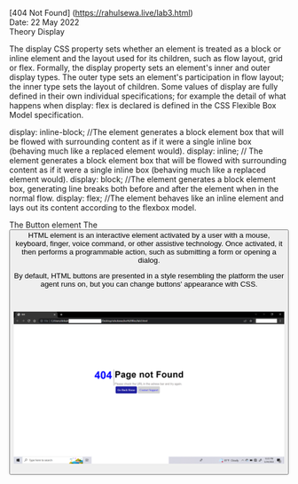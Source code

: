 [404 Not Found] (https://rahulsewa.live/lab3.html)
<br>
Date: 22 May 2022
<br>
Theory
Display

The display CSS property sets whether an element is treated as a block or inline element and the layout used for its children, such as flow layout, grid or flex.
Formally, the display property sets an element's inner and outer display types. The outer type sets an element's participation in flow layout; the inner type sets the layout of children. Some values of display are fully defined in their own individual specifications; for example the detail of what happens when display: flex is declared is defined in the CSS Flexible Box Model specification.


display: inline-block;  //The element generates a block element box that will be flowed with surrounding content as if it were a single inline box (behaving much like a replaced element would).
display: inline; // The element generates a block element box that will be flowed with surrounding content as if it were a single inline box (behaving much like a replaced element would).
display: block;   //The element generates a block element box, generating line breaks both before and after the element when in the normal flow.
display: flex;  //The element behaves like an inline element and lays out its content according to the flexbox model.

The Button element
The <button> HTML element is an interactive element activated by a user with a mouse, keyboard, finger, voice command, or other assistive technology. Once activated, it then performs a programmable action, such as submitting a form or opening a dialog.

By default, HTML buttons are presented in a style resembling the platform the user agent runs on, but you can change buttons' appearance with CSS.

<br>

![Screenshot](lab3.png)
